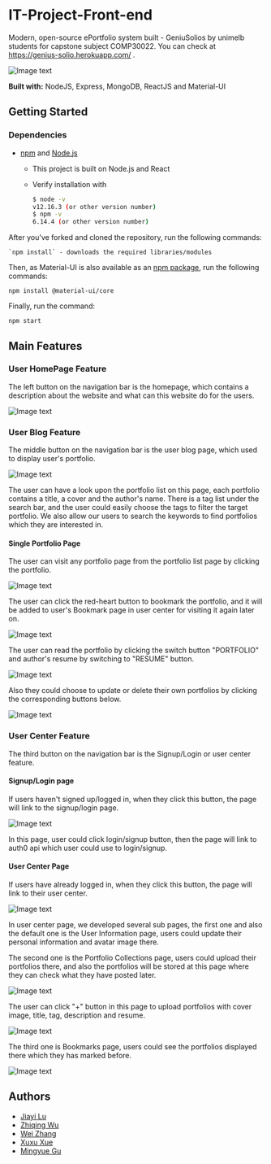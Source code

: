 # IT-Project-Front-end

Modern, open-source ePortfolio system built - GeniuSolios by unimelb students for capstone subject COMP30022. You can check at https://genius-solio.herokuapp.com/ .

![Image text](./src/assets/Ivory%20Bliss_T.png)

**Built with:** NodeJS, Express, MongoDB, ReactJS and Material-UI

## Getting Started

### Dependencies

- [npm](https://www.npmjs.com/get-npm) and [Node.js](https://nodejs.org/en/)

  - This project is built on Node.js and React

  - Verify installation with

    ```bash
    $ node -v
    v12.16.3 (or other version number)
    $ npm -v
    6.14.4 (or other version number)
    ```
After you've forked and cloned the repository, run the following commands:

    `npm install` - downloads the required libraries/modules

Then, as Material-UI is also available as an [npm package](https://www.npmjs.com/package/@material-ui/core), run the following commands:

    npm install @material-ui/core

Finally, run the command:
    
    npm start

## Main Features

### User HomePage Feature

The left button on the navigation bar is the homepage, which contains a description about the website 
and what can this website do for the users.

![Image text](./src/picture/homepage20.png)

### User Blog Feature

The middle button on the navigation bar is the user blog page, which used to display user's portfolio.

![Image text](./src/picture/blogpage20.png)

The user can have a look upon the portfolio list on this page, each portfolio contains a title, a cover and the
author's name. There is a tag list under the search bar, and the user could easily choose the tags to filter the target portfolio.
We also allow our users to search the keywords to find portfolios which they are interested in.

#### Single Portfolio Page
The user can visit any portfolio page from the portfolio list page by clicking the portfolio.

![Image text](./src/picture/specificPortfoliopage.png)

The user can click the red-heart button to bookmark the portfolio, and it will be added to user's Bookmark page in user center 
for visiting it again later on.

![Image text](./src/picture/bookmark20.png)

The user can read the portfolio by clicking the switch button "PORTFOLIO" and author's resume by switching to "RESUME" button.

![Image text](./src/picture/portfolioresume.png)

Also they could choose to update or delete their own portfolios by clicking the corresponding buttons below.

![Image text](./src/picture/deleteUpdate20.png)

### User Center Feature

The third button on the navigation bar is the Signup/Login or user center feature.

#### Signup/Login page

If users haven't signed up/logged in, when they click this button, the page will link to the signup/login page.

![Image text](./src/picture/loginsignup2020.png)

In this page, user could click login/signup button, then the page will link to auth0 api which user could use to login/signup.

#### User Center Page

If users have already logged in, when they click this button, the page will link to their user center.
    
![Image text](./src/picture/usercenter20.png)

In user center page, we developed several sub pages, the first one and also the default one is the User Information page, 
users could update their personal information and avatar image there.

The second one is the Portfolio Collections page, users could upload their portfolios there, 
and also the portfolios will be stored at this page where they can check what they have posted later.
 
![Image text](./src/picture/portfoliocollection20.png)

The user can click "+" button in this page to upload portfolios with cover image, title, tag, description and resume.

![Image text](./src/picture/submitportfolio20.png)

The third one is Bookmarks page, users could see the portfolios displayed there which they has marked before.

![Image text](./src/picture/bookmark20.png)



 ## Authors
 
 - [Jiayi Lu](https://github.com/Jiayi-Joyce-Lu)
 - [Zhiqing Wu](https://github.com/zhiqingw)
 - [Wei Zhang](https://github.com/Proletariatee)
 - [Xuxu Xue](https://github.com/ElliotXue)
 - [Mingyue Gu](https://github.com/gmy0516)




